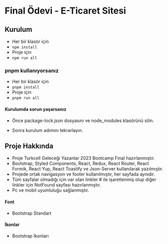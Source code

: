 # Final Ödevi - E-Ticaret Sitesi

## Kurulum

- Her bir klasör için
- `npm install`
- Proje için
- `npm run all`

### pnpm kullanıyorsanız
- Her bir klasör için
- `pnpm install`
- Proje için
- `pnpm run all`

#### Kurulumda sorun yaşarsanız

- Önce package-lock.json dosyasını ve node_modules klasörünü silin.

- Sonra kurulum adımını tekrarlayın.

## Proje Hakkında

- Proje Turkcell Geleceği Yazanlar 2023 Bootcamp Final hazırlanmıştır.
- Bootstrap, Styled Components, React, Redux, React Router, React Formik, React Yup, React Toastify ve Json-Server kullanılarak yazılmıştır.
- Projede ortak navigasyon ve footer kullanılmıştır, her sayfada aynıdır.
- Tüm sayfalar olmadığı için var olan linkler # ile işaretlenmiş olup diğer linkler için NotFound sayfası hazırlanmıştır.
- Pc ve mobil uyumluluğu sağlanmıştır.

#### Font

- Bootstrap Standart

#### İkonlar

- Bootstrap İkonları

